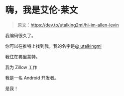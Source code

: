 # 嗨，我是艾伦·莱文

> 原文：<https://dev.to/utalking2mi/hi-im-allen-levin>

我编码很久了。

你可以在推特上找到我，我的名字是[@ utalkingmi](https://twitter.com/utalking2mi)

我住在弗里蒙特。

我为 Zillow 工作

我是一名 Android 开发者。

是我！